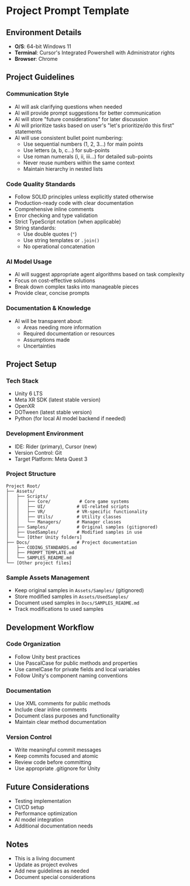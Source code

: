 # Project Prompt Template

## Environment Details
- **O/S**: 64-bit Windows 11
- **Terminal**: Cursor's Integrated Powershell with Administrator rights
- **Browser**: Chrome

## Project Guidelines

### Communication Style
- AI will ask clarifying questions when needed
- AI will provide prompt suggestions for better communication
- AI will store "future considerations" for later discussion
- AI will prioritize tasks based on user's "let's prioritize/do this first" statements
- AI will use consistent bullet point numbering:
  - Use sequential numbers (1, 2, 3...) for main points
  - Use letters (a, b, c...) for sub-points
  - Use roman numerals (i, ii, iii...) for detailed sub-points
  - Never reuse numbers within the same context
  - Maintain hierarchy in nested lists

### Code Quality Standards
- Follow SOLID principles unless explicitly stated otherwise
- Production-ready code with clear documentation
- Comprehensive inline comments
- Error checking and type validation
- Strict TypeScript notation (when applicable)
- String standards:
  - Use double quotes (`"`)
  - Use string templates or `.join()`
  - No operational concatenation

### AI Model Usage
- AI will suggest appropriate agent algorithms based on task complexity
- Focus on cost-effective solutions
- Break down complex tasks into manageable pieces
- Provide clear, concise prompts

### Documentation & Knowledge
- AI will be transparent about:
  - Areas needing more information
  - Required documentation or resources
  - Assumptions made
  - Uncertainties

## Project Setup

### Tech Stack
- Unity 6 LTS
- Meta XR SDK (latest stable version)
- OpenXR
- DOTween (latest stable version)
- Python (for local AI model backend if needed)

### Development Environment
- IDE: Rider (primary), Cursor (new)
- Version Control: Git
- Target Platform: Meta Quest 3

### Project Structure
```
Project Root/
├── Assets/
│   ├── Scripts/
│   │   ├── Core/           # Core game systems
│   │   ├── UI/            # UI-related scripts
│   │   ├── VR/            # VR-specific functionality
│   │   ├── Utils/         # Utility classes
│   │   └── Managers/      # Manager classes
│   ├── Samples/           # Original samples (gitignored)
│   ├── UsedSamples/       # Modified samples in use
│   └── [Other Unity folders]
├── Docs/                  # Project documentation
│   ├── CODING_STANDARDS.md
│   ├── PROMPT_TEMPLATE.md
│   └── SAMPLES_README.md
└── [Other project files]
```

### Sample Assets Management
- Keep original samples in `Assets/Samples/` (gitignored)
- Store modified samples in `Assets/UsedSamples/`
- Document used samples in `Docs/SAMPLES_README.md`
- Track modifications to used samples

## Development Workflow

### Code Organization
- Follow Unity best practices
- Use PascalCase for public methods and properties
- Use camelCase for private fields and local variables
- Follow Unity's component naming conventions

### Documentation
- Use XML comments for public methods
- Include clear inline comments
- Document class purposes and functionality
- Maintain clear method documentation

### Version Control
- Write meaningful commit messages
- Keep commits focused and atomic
- Review code before committing
- Use appropriate .gitignore for Unity

## Future Considerations
- Testing implementation
- CI/CD setup
- Performance optimization
- AI model integration
- Additional documentation needs

## Notes
- This is a living document
- Update as project evolves
- Add new guidelines as needed
- Document special considerations 